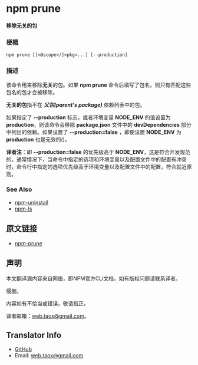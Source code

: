 # npm prune

**移除无关的包**

### 梗概

```shell
npm prune [[<@scope>/]<pkg>...] [--production]
```

### 描述

该命令用来移除**无关**的包。如果 **npm prune** 命令后填写了包名，则只有匹配这些包名的包才会被移除。

**无关的包**指不在 ***父包(parent's package)*** 依赖列表中的包。

如果指定了 **--production** 标志，或者环境变量 **NODE_ENV** 的值设置为 **production**，则该命令会移除 **package.json** 文件中的 **devDependencies** 部分中列出的依赖。如果设置了 **--production=false** ，即使设置 **NODE_ENV** 为 **production** 也是无效的()。

**译者注**：即 **--production=false** 的优先级高于 **NODE_ENV**，这是符合开发规范的，通常情况下，当命令中指定的选项和环境变量以及配置文件中的配置有冲突时，命令行中指定的选项优先级高于环境变量以及配置文件中的配置，符合就近原则。

### See Also

* [npm-uninstall](https://github.com/NinjiaHub/NPM-CLI-Commands/blob/master/documents/npm-uninstall.md)
* [npm-ls](https://github.com/NinjiaHub/NPM-CLI-Commands/blob/master/documents/npm-ls.md)

## 原文链接

* [npm-prune](https://docs.npmjs.com/cli/prune)

## 声明

本文翻译源内容来自网络，即NPM官方CLI文档，如有版权问题请联系译者。

侵删。

内容如有不恰当或错误，敬请指正。

译者邮箱：web.taox@gmail.com。

## Translator Info

* [GitHub](https://github.com/Tao-Quixote)
* Email: web.taox@gmail.com
